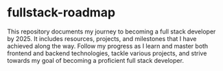 # fullstack-roadmap
This repository documents my journey to becoming a full stack developer by 2025. It includes resources, projects, and milestones that I have achieved along the way. Follow my progress as I learn and master both frontend and backend technologies, tackle various projects, and strive towards my goal of becoming a proficient full stack developer.
